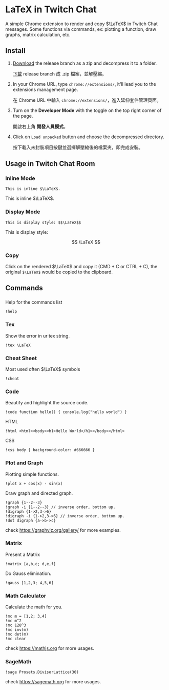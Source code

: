 # LaTeX in Twitch Chat

A simple Chrome extension to render and copy $\LaTeX$ in Twitch Chat messages.
Some functions via commands, ex: plotting a function, draw graphs, matrix calculation, etc.

## Install

1. [Download](https://github.com/RintarouTW/LaTeX4TwitchChat/zipball/release) the release branch as a zip and decompress it to a folder.

   [下載](https://github.com/RintarouTW/LaTeX4TwitchChat/zipball/release) release branch 成 .zip 檔案，並解壓縮。
2. In your Chrome URL, type `chrome://extensions/`, it'll lead you to the extensions management page.

   在 Chrome URL 中輸入 `chrome://extensions/`，進入延伸套件管理頁面。
3. Turn on the **Developer Mode** with the toggle on the top right corner of the page.

   開啟右上角 **開發人員模式**。
4. Click on `Load unpacked`  button and choose the decompressed directory.

   按下載入未封裝項目按鍵並選擇解壓縮後的檔案夾，即完成安裝。

## Usage in Twitch Chat Room

### Inline Mode

```
This is inline $\LaTeX$.
```

This is inline $\LaTeX$.

### Display Mode

```
This is display style: $$\LaTeX$$
```

This is display style: 

$$
\LaTeX
$$

### Copy

Click on the rendered $\LaTeX$ and copy it (CMD + C or CTRL + C), the original ```$\LaTeX$``` would be copied to the clipboard.

## Commands

###

Help for the commands list

```
!help
```

### Tex

Show the error in ur tex string.

```
!tex \LaTeX
```


### Cheat Sheet

Most used often $\LaTeX$ symbols

```
!cheat
```

### Code

Beautify and highlight the source code.

```
!code function hello() { console.log("hello world") }
```

HTML

```
!html <html><body><h1>Hello World</h1></body></html>
```


CSS
```
!css body { background-color: #666666 }
```

### Plot and Graph

Plotting simple functions.

```
!plot x + cos(x) - sin(x)
```

Draw graph and directed graph.

```
!graph {1--2--3}
!graph -i {1--2--3} // inverse order, bottom up.
!digraph {1->2,3->6}
!digraph -i {1->2,3->6} // inverse order, bottom up.
!dot digraph {a->b->c}
```
check https://graphviz.org/gallery/ for more examples.

### Matrix

Present a Matrix

```
!matrix [a,b,c; d,e,f]
```

Do Gauss elimination.

```
!gauss [1,2,3; 4,5,6]
```

### Math Calculator

Calculate the math for you.

```
!mc m = [1,2; 3,4]
!mc m^2
!mc 128^3
!mc inv(m)
!mc det(m)
!mc clear
```

check https://mathjs.org for more usages.

### SageMath

```
!sage Prosets.DivisorLattice(30)
```

check https://sagemath.org for more usages.

<script>
function loadCSS(url) {
  const link = document.createElement('link');
  link.href = url;
  link.type = 'text/css';
  link.rel = 'stylesheet';
  (document.head || document.documentElement).appendChild(link);
}

function loadScript(url, onload = null, async = false) {
  var s = document.createElement('script');
  s.type = "text/javascript";
  s.src = url;
  s.async = async;
  if(onload) {
    s.onload = onload
  }
  (document.head || document.documentElement).appendChild(s);
}

const options = {
      delimiters: [
        { left: "$$", right: "$$", display: true },
        { left: "$", right: "$", display: false },
        { left: "\\(", right: "\\)", display: false },
        { left: "\\[", right: "\\]", display: true }
      ],
      trust: true,
      strict: "ignore",
      macros: {
        "\\eqref": "\\href{#1}{}",   // not support yet
        "\\label": "\\href{#1}{}",   // not support yet
        "\\require": "\\href{#1}{}", // not support yet
        "\\tag": "\\href{#1}{}",     // not support yet
        "\\hfil": "\\space",         // not support yet
        "\\style": "\\href{#1}{}",   // not support yet
        "\\def": "\\gdef", // def only work in local context, make it global
        "\\cal": "\\mathcal",
        "\\pmatrix": "\\begin{pmatrix}#1\\end{pmatrix}",
        "\\cases": "\\begin{cases}#1\\end{cases}",
        "\\align": "\\begin{aligned}#1\\end{aligned}",
        "\\eqalign": "\\begin{aligned}#1\\end{aligned}",
        "\\array": "\\begin{array}#1\\end{array}",
        "\\gather": "\\begin{gathered}#1\\end{gathered}",
      }
    }

loadCSS("https://cdn.jsdelivr.net/npm/katex@0.12.0/dist/katex.min.css")
loadScript("https://cdn.jsdelivr.net/npm/katex@0.12.0/dist/katex.min.js")
loadScript("https://cdn.jsdelivr.net/npm/katex@0.12.0/dist/contrib/auto-render.min.js")
loadCSS("https://cdn.jsdelivr.net/npm/katex@0.11.1/dist/contrib/copy-tex.css")
loadScript("https://cdn.jsdelivr.net/npm/katex@0.12.0/dist/contrib/copy-tex.min.js", () => {
  renderMathInElement(document.body, options);
})

</script>
